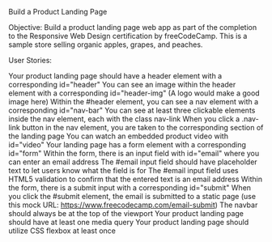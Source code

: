 Build a Product Landing Page

Objective: Build a product landing page web app as part of the completion to the Responsive Web Design certification by freeCodeCamp. This is a sample store selling organic apples, grapes, and peaches.

User Stories:

Your product landing page should have a header element with a corresponding id="header"
You can see an image within the header element with a corresponding id="header-img" (A logo would make a good image here)
Within the #header element, you can see a nav element with a corresponding id="nav-bar"
You can see at least three clickable elements inside the nav element, each with the class nav-link
When you click a .nav-link button in the nav element, you are taken to the corresponding section of the landing page
You can watch an embedded product video with id="video"
Your landing page has a form element with a corresponding id="form"
Within the form, there is an input field with id="email" where you can enter an email address
The #email input field should have placeholder text to let users know what the field is for
The #email input field uses HTML5 validation to confirm that the entered text is an email address
Within the form, there is a submit input with a corresponding id="submit"
When you click the #submit element, the email is submitted to a static page (use this mock URL: https://www.freecodecamp.com/email-submit)
The navbar should always be at the top of the viewport
Your product landing page should have at least one media query
Your product landing page should utilize CSS flexbox at least once